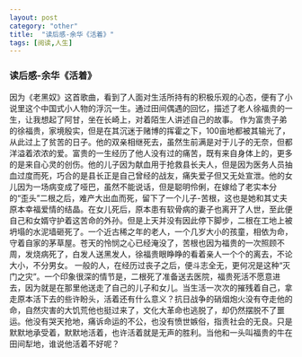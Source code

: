 ```yaml
---
layout: post
category: "other"
title:  "读后感-余华《活着》"
tags: [阅读,人生]
---
```


### 读后感-余华《活着》

因为《老黑奴》这首歌曲，看到了人面对生活所持有的积极乐观的心态，便有了小说里这个中国式小人物的浮沉一生。通过田间偶遇的回忆，描述了老人徐福贵的一生，让我想起了阿甘，坐在长崎上，对着陌生人讲述自己的故事。
作为富贵子弟的徐福贵，家境殷实，但是在其沉迷于赌博的挥霍之下，100亩地都被其输光了，从此过上了贫苦的日子。他的双亲相继死去，虽然生前满是对于儿子的无奈，但都洋溢着浓浓的爱。富贵的一生经历了他人没有过的痛苦，既有来自身体上的，更多的是来自心灵的创伤。他的儿子因为献血用于抢救县长夫人，但是因为医务人员抽血过度而死，巧合的是县长正是自己曾经的战友，痛失爱子但又无处宣泄。他的女儿因为一场病变成了哑巴，虽然不能说话，但是聪明伶俐，在嫁给了老实本分的“歪头”二根之后，难产大出血而死，留下了一个儿子-苦根，这也是她和其丈夫原本幸福爱情的结晶。在女儿死后，原本患有软骨病的妻子也离开了人世，至此便自己和女婿守护着这苦命的外孙。但是上天并没有因此停下脚步，二根在工地上被坍塌的水泥墙砸死了。一个近古稀之年的老人，一个几岁大小的孩童，相依为命，守着自家的茅草屋。苍天的怜悯之心已经淹没了，苦根也因为福贵的一次照顾不周，发烧病死了，白发人送黑发人，徐福贵眼睁睁的看着亲人一个个的离去，不论大小，不分男女。
一般的人，在经历过丧子之后，便斗志全无，更何况是这种“灭门之灾”。一个印象很深的情节是，二根死了准备送去医院，福贵死活不愿意进去，因为就是在那里他送走了自己的儿子和女儿。当生活一次次的摧残着自己，拿走原本活下去的些许盼头，活着还有什么意义？抗日战争的硝烟炮火没有夺走他的命，自然灾害的大饥荒他也挺过来了，文化大革命也逃脱了，却仍然摆脱不了噩运。他没有哭天抢地，痛诉命运的不公，也没有愤世嫉俗，指责社会的无良。只是默默地承受着，默默地活着，也许活着就是无声的胜利。当他和一头叫福贵的牛在田间犁地，谁说他活着不好呢？
